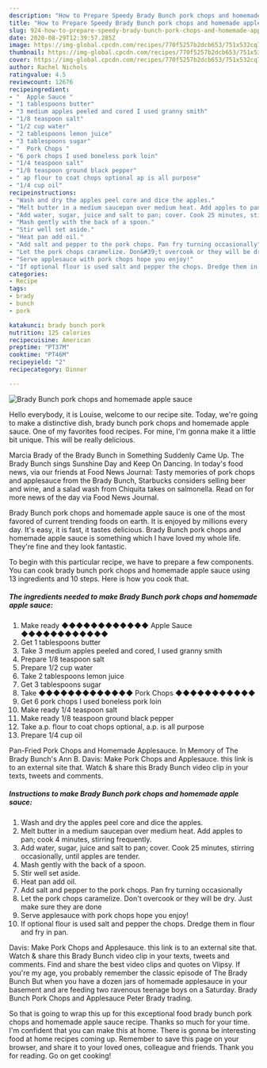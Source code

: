 ```yaml
---
description: "How to Prepare Speedy Brady Bunch pork chops and homemade apple sauce"
title: "How to Prepare Speedy Brady Bunch pork chops and homemade apple sauce"
slug: 924-how-to-prepare-speedy-brady-bunch-pork-chops-and-homemade-apple-sauce
date: 2020-08-29T12:39:57.285Z
image: https://img-global.cpcdn.com/recipes/770f5257b2dcb653/751x532cq70/brady-bunch-pork-chops-and-homemade-apple-sauce-recipe-main-photo.jpg
thumbnail: https://img-global.cpcdn.com/recipes/770f5257b2dcb653/751x532cq70/brady-bunch-pork-chops-and-homemade-apple-sauce-recipe-main-photo.jpg
cover: https://img-global.cpcdn.com/recipes/770f5257b2dcb653/751x532cq70/brady-bunch-pork-chops-and-homemade-apple-sauce-recipe-main-photo.jpg
author: Rachel Nichols
ratingvalue: 4.5
reviewcount: 12676
recipeingredient:
- "  Apple Sauce "
- "1 tablespoons butter"
- "3 medium apples peeled and cored I used granny smith"
- "1/8 teaspoon salt"
- "1/2 cup water"
- "2 tablespoons lemon juice"
- "3 tablespoons sugar"
- "  Pork Chops "
- "6 pork chops I used boneless pork loin"
- "1/4 teaspoon salt"
- "1/8 teaspoon ground black pepper"
- " ap flour to coat chops optional ap is all purpose"
- "1/4 cup oil"
recipeinstructions:
- "Wash and dry the apples peel core and dice the apples."
- "Melt butter in a medium saucepan over medium heat. Add apples to pan; cook 4 minutes, stirring frequently."
- "Add water, sugar, juice and salt to pan; cover. Cook 25 minutes, stirring occasionally, until apples are tender."
- "Mash gently with the back of a spoon."
- "Stir well set aside."
- "Heat pan add oil."
- "Add salt and pepper to the pork chops. Pan fry turning occasionally"
- "Let the pork chops caramelize. Don&#39;t overcook or they will be dry. Just make sure they are done"
- "Serve applesauce with pork chops hope you enjoy!"
- "If optional flour is used salt and pepper the chops. Dredge them in flour and fry in pan."
categories:
- Recipe
tags:
- brady
- bunch
- pork

katakunci: brady bunch pork 
nutrition: 125 calories
recipecuisine: American
preptime: "PT37M"
cooktime: "PT46M"
recipeyield: "2"
recipecategory: Dinner

---
```



![Brady Bunch pork chops and homemade apple sauce](https://img-global.cpcdn.com/recipes/770f5257b2dcb653/751x532cq70/brady-bunch-pork-chops-and-homemade-apple-sauce-recipe-main-photo.jpg)

Hello everybody, it is Louise, welcome to our recipe site. Today, we're going to make a distinctive dish, brady bunch pork chops and homemade apple sauce. One of my favorites food recipes. For mine, I'm gonna make it a little bit unique. This will be really delicious.

Marcia Brady of the Brady Bunch in Something Suddenly Came Up. The Brady Bunch sings Sunshine Day and Keep On Dancing. In today&#39;s food news, via our friends at Food News Journal: Tasty memories of pork chops and applesauce from the Brady Bunch, Starbucks considers selling beer and wine, and a salad wash from Chiquita takes on salmonella. Read on for more news of the day via Food News Journal.

Brady Bunch pork chops and homemade apple sauce is one of the most favored of current trending foods on earth. It is enjoyed by millions every day. It's easy, it is fast, it tastes delicious. Brady Bunch pork chops and homemade apple sauce is something which I have loved my whole life. They're fine and they look fantastic.


To begin with this particular recipe, we have to prepare a few components. You can cook brady bunch pork chops and homemade apple sauce using 13 ingredients and 10 steps. Here is how you cook that.

<!--inarticleads1-->

##### The ingredients needed to make Brady Bunch pork chops and homemade apple sauce:

1. Make ready  ◆◆◆◆◆◆◆◆◆◆◆◆ Apple Sauce ◆◆◆◆◆◆◆◆◆◆◆◆
1. Get 1 tablespoons butter
1. Take 3 medium apples peeled and cored, I used granny smith
1. Prepare 1/8 teaspoon salt
1. Prepare 1/2 cup water
1. Take 2 tablespoons lemon juice
1. Get 3 tablespoons sugar
1. Take  ◆◆◆◆◆◆◆◆◆◆◆◆◆ Pork Chops ◆◆◆◆◆◆◆◆◆◆◆
1. Get 6 pork chops I used boneless pork loin
1. Make ready 1/4 teaspoon salt
1. Make ready 1/8 teaspoon ground black pepper
1. Take  a.p. flour to coat chops optional, a.p. is all purpose
1. Prepare 1/4 cup oil


Pan-Fried Pork Chops and Homemade Applesauce. In Memory of The Brady Bunch&#39;s Ann B. Davis: Make Pork Chops and Applesauce. this link is to an external site that. Watch &amp; share this Brady Bunch video clip in your texts, tweets and comments. 

<!--inarticleads2-->

##### Instructions to make Brady Bunch pork chops and homemade apple sauce:

1. Wash and dry the apples peel core and dice the apples.
1. Melt butter in a medium saucepan over medium heat. Add apples to pan; cook 4 minutes, stirring frequently.
1. Add water, sugar, juice and salt to pan; cover. Cook 25 minutes, stirring occasionally, until apples are tender.
1. Mash gently with the back of a spoon.
1. Stir well set aside.
1. Heat pan add oil.
1. Add salt and pepper to the pork chops. Pan fry turning occasionally
1. Let the pork chops caramelize. Don&#39;t overcook or they will be dry. Just make sure they are done
1. Serve applesauce with pork chops hope you enjoy!
1. If optional flour is used salt and pepper the chops. Dredge them in flour and fry in pan.


Davis: Make Pork Chops and Applesauce. this link is to an external site that. Watch &amp; share this Brady Bunch video clip in your texts, tweets and comments. Find and share the best video clips and quotes on Vlipsy. If you&#39;re my age, you probably remember the classic episode of The Brady Bunch But when you have a dozen jars of homemade applesauce in your basement and are feeding two ravenous teenage boys on a Saturday. Brady Bunch Pork Chops and Applesauce Peter Brady trading. 

So that is going to wrap this up for this exceptional food brady bunch pork chops and homemade apple sauce recipe. Thanks so much for your time. I'm confident that you can make this at home. There is gonna be interesting food at home recipes coming up. Remember to save this page on your browser, and share it to your loved ones, colleague and friends. Thank you for reading. Go on get cooking!
